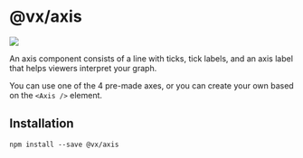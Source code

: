 # @vx/axis

<p>
  <a title="@vx/axis npm downloads" href="https://www.npmjs.com/package/@vx/axis">
    <img src="https://img.shields.io/npm/dm/@vx/axis.svg?style=flat-square" />
  </a>
</p>

An axis component consists of a line with ticks, tick labels, and an axis label that helps viewers
interpret your graph.

You can use one of the 4 pre-made axes, or you can create your own based on the `<Axis />` element.

## Installation

```
npm install --save @vx/axis
```
